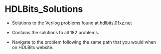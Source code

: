 # HDLBits_Solutions

* Solutions to the Verilog problems found at [hdlbits.01xz.net](https://hdlbits.01xz.net/wiki/Main_Page) 

* Contains the solutions to all 182 problems. 

* Navigate to the problem following the same path that you would when on HDLBits website.

